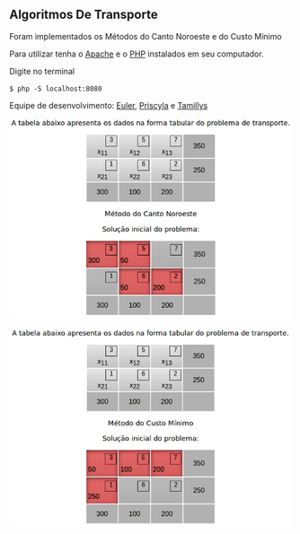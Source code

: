 ## Algoritmos De Transporte 

Foram implementados os Métodos do Canto Noroeste e do Custo Mínimo 

Para utilizar tenha o [Apache](http://httpd.apache.org/docs/2.4/install.html) e o [PHP](https://secure.php.net/manual/en/install.php) instalados em seu computador.

Digite no terminal 
    
    $ php -S localhost:8080

Equipe de desenvolvimento: [Euler](https://github.com/Rithie), [Priscyla](https://github.com/PriscylaSantos) e [Tamillys](https://github.com/Tamtuza)


![Imagem do Programa](img/CNor.png)

![Imagem do Programa](img/CMin.png)